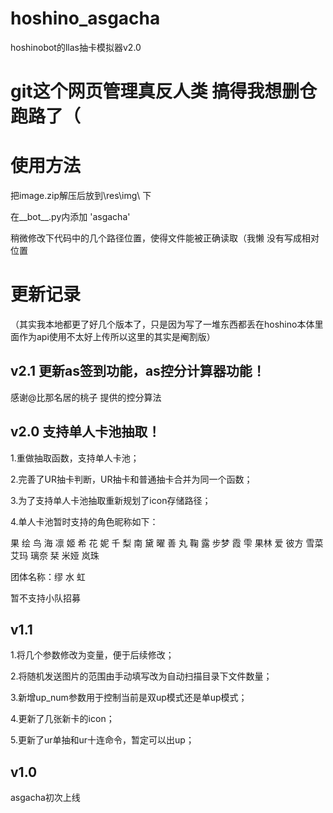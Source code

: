 # hoshino_asgacha
hoshinobot的llas抽卡模拟器v2.0

# git这个网页管理真反人类 搞得我想删仓跑路了（

# 使用方法
 把image.zip解压后放到\res\img\  下
 
 在__bot__.py内添加 'asgacha'
 
 稍微修改下代码中的几个路径位置，使得文件能被正确读取（我懒 没有写成相对位置


# 更新记录

（其实我本地都更了好几个版本了，只是因为写了一堆东西都丢在hoshino本体里面作为api使用不太好上传所以这里的其实是阉割版）

## v2.1 更新as签到功能，as控分计算器功能！

感谢@比那名居的桃子 提供的控分算法

## v2.0 支持单人卡池抽取！
1.重做抽取函数，支持单人卡池；

2.完善了UR抽卡判断，UR抽卡和普通抽卡合并为同一个函数；

3.为了支持单人卡池抽取重新规划了icon存储路径；

4.单人卡池暂时支持的角色昵称如下：

果 绘 鸟 海 凛 姬 希 花 妮   千 梨 南 黛 曜 善 丸 鞠 露   步梦 霞 雫 果林 爱 彼方 雪菜 艾玛 璃奈 栞 米娅 岚珠

团体名称：缪 水 虹

暂不支持小队招募

## v1.1

1.将几个参数修改为变量，便于后续修改；

2.将随机发送图片的范围由手动填写改为自动扫描目录下文件数量；

3.新增up_num参数用于控制当前是双up模式还是单up模式；

4.更新了几张新卡的icon；

5.更新了ur单抽和ur十连命令，暂定可以出up；

## v1.0

asgacha初次上线

